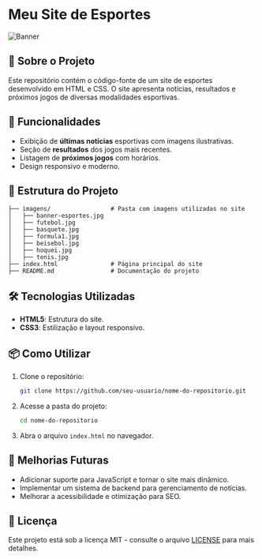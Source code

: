# Meu Site de Esportes

![Banner](imagens/banner-esportes.jpg)

## 📌 Sobre o Projeto

Este repositório contém o código-fonte de um site de esportes desenvolvido em HTML e CSS. O site apresenta notícias, resultados e próximos jogos de diversas modalidades esportivas.

## 🚀 Funcionalidades

- Exibição de **últimas notícias** esportivas com imagens ilustrativas.
- Seção de **resultados** dos jogos mais recentes.
- Listagem de **próximos jogos** com horários.
- Design responsivo e moderno.

## 📂 Estrutura do Projeto

```
├── imagens/                 # Pasta com imagens utilizadas no site
│   ├── banner-esportes.jpg
│   ├── futebol.jpg
│   ├── basquete.jpg
│   ├── formula1.jpg
│   ├── beisebol.jpg
│   ├── hoquei.jpg
│   ├── tenis.jpg
├── index.html               # Página principal do site
├── README.md                # Documentação do projeto
```

## 🛠️ Tecnologias Utilizadas

- **HTML5**: Estrutura do site.
- **CSS3**: Estilização e layout responsivo.

## 📦 Como Utilizar

1. Clone o repositório:

   ```bash
   git clone https://github.com/seu-usuario/nome-do-repositorio.git
   ```

2. Acesse a pasta do projeto:

   ```bash
   cd nome-do-repositorio
   ```

3. Abra o arquivo `index.html` no navegador.

## 📌 Melhorias Futuras

- Adicionar suporte para JavaScript e tornar o site mais dinâmico.
- Implementar um sistema de backend para gerenciamento de notícias.
- Melhorar a acessibilidade e otimização para SEO.

## 📄 Licença

Este projeto está sob a licença MIT - consulte o arquivo [LICENSE](LICENSE) para mais detalhes.


